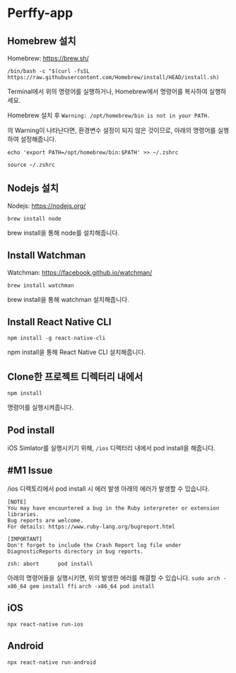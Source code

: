 # Perffy-app

## Homebrew 설치

Homebrew: https://brew.sh/

 ```/bin/bash -c "$(curl -fsSL https://raw.githubusercontent.com/Homebrew/install/HEAD/install.sh)```
 
 Terminal에서 위의 명령어를 실행하거나, Homebrew에서 명령어를 복사하여 실행하세요.
 
 Homebrew 설치 후 ```Warning: /opt/homebrew/bin is not in your PATH.```
 
 의 Warning이 나타난다면, 환경변수 설정이 되지 않은 것이므로, 아래의 명령어를 실행하여 설정해줍니다.
 
 
```echo 'export PATH=/opt/homebrew/bin:$PATH' >> ~/.zshrc```

```source ~/.zshrc```

## Nodejs 설치

Nodejs: https://nodejs.org/

```brew install node```

brew install을 통해 node를 설치해줍니다.

## Install Watchman

Watchman: https://facebook.github.io/watchman/

```brew install watchman```

brew install을 통해 watchman 설치해줍니다.

## Install React Native CLI

```npm install -g react-native-cli```

npm install을 통해 React Native CLI 설치해줍니다.

## Clone한 프로젝트 디렉터리 내에서

```npm install```

명령어를 실행시켜줍니다.

## Pod install

iOS Simlator를 실행시키기 위해, ```/ios``` 디렉터리 내에서 pod install을 해줍니다.


## #M1 Issue
/ios 디렉토리에서 pod install 시 에러 발생 아래의 에러가 발생할 수 있습니다.

```
[NOTE]
You may have encountered a bug in the Ruby interpreter or extension libraries.
Bug reports are welcome.
For details: https://www.ruby-lang.org/bugreport.html

[IMPORTANT]
Don't forget to include the Crash Report log file under
DiagnosticReports directory in bug reports.

zsh: abort      pod install
```

아래의 명령어들을 실행시키면, 위의 발생한 에러를 해결할 수 있습니다.
``` sudo arch -x86_64 gem install ffi ```
``` arch -x86_64 pod install ```

## iOS

```npx react-native run-ios```

## Android

```npx react-native run-android```

